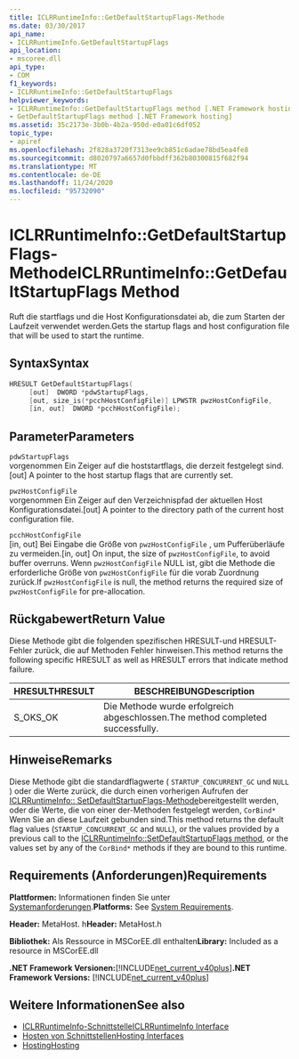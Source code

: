 ```yaml
---
title: ICLRRuntimeInfo::GetDefaultStartupFlags-Methode
ms.date: 03/30/2017
api_name:
- ICLRRuntimeInfo.GetDefaultStartupFlags
api_location:
- mscoree.dll
api_type:
- COM
f1_keywords:
- ICLRRuntimeInfo::GetDefaultStartupFlags
helpviewer_keywords:
- ICLRRuntimeInfo::GetDefaultStartupFlags method [.NET Framework hosting]
- GetDefaultStartupFlags method [.NET Framework hosting]
ms.assetid: 35c2173e-3b0b-4b2a-950d-e0a01c6df052
topic_type:
- apiref
ms.openlocfilehash: 2f828a3720f7313ee9cb851c6adae78bd5ea4fe8
ms.sourcegitcommit: d8020797a6657d0fbbdff362b80300815f682f94
ms.translationtype: MT
ms.contentlocale: de-DE
ms.lasthandoff: 11/24/2020
ms.locfileid: "95732090"
---
```

# <a name="iclrruntimeinfogetdefaultstartupflags-method"></a><span data-ttu-id="3eaf7-102">ICLRRuntimeInfo::GetDefaultStartupFlags-Methode</span><span class="sxs-lookup"><span data-stu-id="3eaf7-102">ICLRRuntimeInfo::GetDefaultStartupFlags Method</span></span>

<span data-ttu-id="3eaf7-103">Ruft die startflags und die Host Konfigurationsdatei ab, die zum Starten der Laufzeit verwendet werden.</span><span class="sxs-lookup"><span data-stu-id="3eaf7-103">Gets the startup flags and host configuration file that will be used to start the runtime.</span></span>  
  
## <a name="syntax"></a><span data-ttu-id="3eaf7-104">Syntax</span><span class="sxs-lookup"><span data-stu-id="3eaf7-104">Syntax</span></span>  
  
```cpp  
HRESULT GetDefaultStartupFlags(  
     [out]  DWORD *pdwStartupFlags,  
     [out, size_is(*pcchHostConfigFile)] LPWSTR pwzHostConfigFile,  
     [in, out]  DWORD *pcchHostConfigFile);  
```  
  
## <a name="parameters"></a><span data-ttu-id="3eaf7-105">Parameter</span><span class="sxs-lookup"><span data-stu-id="3eaf7-105">Parameters</span></span>  

 `pdwStartupFlags`  
 <span data-ttu-id="3eaf7-106">vorgenommen Ein Zeiger auf die hoststartflags, die derzeit festgelegt sind.</span><span class="sxs-lookup"><span data-stu-id="3eaf7-106">[out] A pointer to the host startup flags that are currently set.</span></span>  
  
 `pwzHostConfigFile`  
 <span data-ttu-id="3eaf7-107">vorgenommen Ein Zeiger auf den Verzeichnispfad der aktuellen Host Konfigurationsdatei.</span><span class="sxs-lookup"><span data-stu-id="3eaf7-107">[out] A pointer to the directory path of the current host configuration file.</span></span>  
  
 `pcchHostConfigFile`  
 <span data-ttu-id="3eaf7-108">[in, out] Bei Eingabe die Größe von `pwzHostConfigFile` , um Pufferüberläufe zu vermeiden.</span><span class="sxs-lookup"><span data-stu-id="3eaf7-108">[in, out] On input, the size of `pwzHostConfigFile`, to avoid buffer overruns.</span></span> <span data-ttu-id="3eaf7-109">Wenn `pwzHostConfigFile` NULL ist, gibt die Methode die erforderliche Größe von `pwzHostConfigFile` für die vorab Zuordnung zurück.</span><span class="sxs-lookup"><span data-stu-id="3eaf7-109">If `pwzHostConfigFile` is null, the method returns the required size of `pwzHostConfigFile` for pre-allocation.</span></span>  
  
## <a name="return-value"></a><span data-ttu-id="3eaf7-110">Rückgabewert</span><span class="sxs-lookup"><span data-stu-id="3eaf7-110">Return Value</span></span>  

 <span data-ttu-id="3eaf7-111">Diese Methode gibt die folgenden spezifischen HRESULT-und HRESULT-Fehler zurück, die auf Methoden Fehler hinweisen.</span><span class="sxs-lookup"><span data-stu-id="3eaf7-111">This method returns the following specific HRESULT as well as HRESULT errors that indicate method failure.</span></span>  
  
|<span data-ttu-id="3eaf7-112">HRESULT</span><span class="sxs-lookup"><span data-stu-id="3eaf7-112">HRESULT</span></span>|<span data-ttu-id="3eaf7-113">BESCHREIBUNG</span><span class="sxs-lookup"><span data-stu-id="3eaf7-113">Description</span></span>|  
|-------------|-----------------|  
|<span data-ttu-id="3eaf7-114">S_OK</span><span class="sxs-lookup"><span data-stu-id="3eaf7-114">S_OK</span></span>|<span data-ttu-id="3eaf7-115">Die Methode wurde erfolgreich abgeschlossen.</span><span class="sxs-lookup"><span data-stu-id="3eaf7-115">The method completed successfully.</span></span>|  
  
## <a name="remarks"></a><span data-ttu-id="3eaf7-116">Hinweise</span><span class="sxs-lookup"><span data-stu-id="3eaf7-116">Remarks</span></span>  

 <span data-ttu-id="3eaf7-117">Diese Methode gibt die standardflagwerte ( `STARTUP_CONCURRENT_GC` und `NULL` ) oder die Werte zurück, die durch einen vorherigen Aufrufen der [ICLRRuntimeInfo:: SetDefaultStartupFlags-Methode](iclrruntimeinfo-setdefaultstartupflags-method.md)bereitgestellt werden, oder die Werte, die von einer der-Methoden festgelegt werden, `CorBind*` Wenn Sie an diese Laufzeit gebunden sind.</span><span class="sxs-lookup"><span data-stu-id="3eaf7-117">This method returns the default flag values (`STARTUP_CONCURRENT_GC` and `NULL`), or the values provided by a previous call to the [ICLRRuntimeInfo::SetDefaultStartupFlags method](iclrruntimeinfo-setdefaultstartupflags-method.md), or the values set by any of the `CorBind*` methods if they are bound to this runtime.</span></span>  
  
## <a name="requirements"></a><span data-ttu-id="3eaf7-118">Requirements (Anforderungen)</span><span class="sxs-lookup"><span data-stu-id="3eaf7-118">Requirements</span></span>  

 <span data-ttu-id="3eaf7-119">**Plattformen:** Informationen finden Sie unter [Systemanforderungen](../../get-started/system-requirements.md).</span><span class="sxs-lookup"><span data-stu-id="3eaf7-119">**Platforms:** See [System Requirements](../../get-started/system-requirements.md).</span></span>  
  
 <span data-ttu-id="3eaf7-120">**Header:** MetaHost. h</span><span class="sxs-lookup"><span data-stu-id="3eaf7-120">**Header:** MetaHost.h</span></span>  
  
 <span data-ttu-id="3eaf7-121">**Bibliothek:** Als Ressource in MSCorEE.dll enthalten</span><span class="sxs-lookup"><span data-stu-id="3eaf7-121">**Library:** Included as a resource in MSCorEE.dll</span></span>  
  
 <span data-ttu-id="3eaf7-122">**.NET Framework Versionen:**[!INCLUDE[net_current_v40plus](../../../../includes/net-current-v40plus-md.md)]</span><span class="sxs-lookup"><span data-stu-id="3eaf7-122">**.NET Framework Versions:** [!INCLUDE[net_current_v40plus](../../../../includes/net-current-v40plus-md.md)]</span></span>  
  
## <a name="see-also"></a><span data-ttu-id="3eaf7-123">Weitere Informationen</span><span class="sxs-lookup"><span data-stu-id="3eaf7-123">See also</span></span>

- [<span data-ttu-id="3eaf7-124">ICLRRuntimeInfo-Schnittstelle</span><span class="sxs-lookup"><span data-stu-id="3eaf7-124">ICLRRuntimeInfo Interface</span></span>](iclrruntimeinfo-interface.md)
- [<span data-ttu-id="3eaf7-125">Hosten von Schnittstellen</span><span class="sxs-lookup"><span data-stu-id="3eaf7-125">Hosting Interfaces</span></span>](hosting-interfaces.md)
- [<span data-ttu-id="3eaf7-126">Hosting</span><span class="sxs-lookup"><span data-stu-id="3eaf7-126">Hosting</span></span>](index.md)
